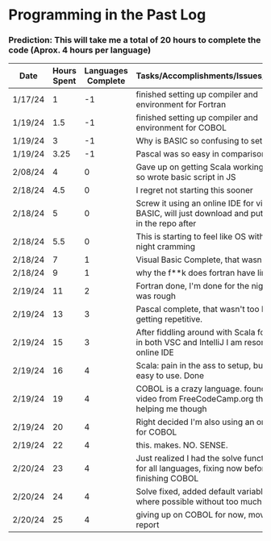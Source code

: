 # Programming in the Past Log

### Prediction: This will take me a total of 20 hours to complete the code (Aprox. 4 hours per language)

| Date | Hours Spent | Languages Complete | Tasks/Accomplishments/Issues/Thoughts|
|------|-------------|-----------------|--------------------------------------|
|1/17/24| 1 | -1 | finished setting up compiler and environment for Fortran|
|1/19/24| 1.5 | -1 | finished setting up compiler and environment for COBOL|
|1/19/24| 3 | -1 | Why is BASIC so confusing to setup!?|
|1/19/24| 3.25 | -1 |Pascal was so easy in comparison|
|2/08/24|4|0|Gave up on getting Scala working for now, so wrote basic script in JS|
|2/18/24| 4.5 | 0 |I regret not starting this sooner|
|2/18/24| 5| 0 |Screw it using an online IDE for visual BASIC, will just download and put the code in the repo after|
|2/18/24| 5.5 | 0 |This is starting to feel like OS with the late night cramming|
|2/18/24| 7 | 1 |Visual Basic Complete, that wasn't so bad|
|2/18/24| 9 | 1 |why the f**k does fortran have line limits|
|2/19/24| 11 | 2 |Fortran done, I'm done for the night that was rough|
|2/19/24| 13 | 3 |Pascal complete, that wasn't too bad. this is getting repetitive.|
|2/19/24| 15 | 3 |After fiddling around with Scala for 2 hours in both VSC and IntelliJ I am resorting to an online IDE|
|2/19/24| 16 | 4 |Scala: pain in the ass to setup, but really easy to use. Done|
|2/19/24| 19 | 4 |COBOL is a crazy language. found a great video from FreeCodeCamp.org that is helping me though|
|2/19/24| 20 | 4 |Right decided I'm also using an online IDE for COBOL|
|2/19/24| 22 | 4 |this. makes. NO. SENSE.|
|2/20/24| 23 | 4 |Just realized I had the solve function wrong for all languages, fixing now before finishing COBOL|
|2/20/24| 24 | 4 |Solve fixed, added default variable of 25 where possible without too much effort|
|2/20/24| 25 | 4 |giving up on COBOL for now, moving to the report|